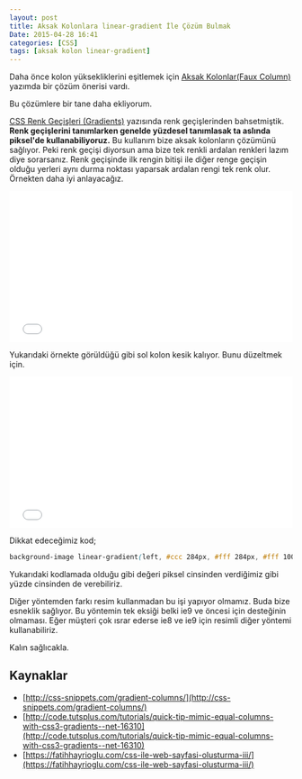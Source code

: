 ```yaml
---
layout: post
title: Aksak Kolonlara linear-gradient İle Çözüm Bulmak
Date: 2015-04-28 16:41
categories: [CSS]
tags: [aksak kolon linear-gradient]
---
```



Daha önce kolon yüksekliklerini eşitlemek için [Aksak Kolonlar(Faux Column)](https://fatihhayrioglu.com/css-ile-web-sayfasi-olusturma-iii/) yazımda bir çözüm önerisi vardı. 

Bu çözümlere bir tane daha ekliyorum.

[CSS Renk Geçişleri (Gradients)](https://fatihhayrioglu.com/css-renk-gecisleri-gradients/) yazısında renk geçişlerinden bahsetmiştik. **Renk geçişlerini tanımlarken genelde yüzdesel tanımlasak ta aslında piksel'de kullanabiliyoruz.** Bu kullanım bize aksak kolonların çözümünü sağlıyor. Peki renk geçişi diyorsun ama bize tek renkli ardalan renkleri lazım diye sorarsanız. Renk geçişinde ilk rengin bitişi ile diğer renge geçişin olduğu yerleri aynı durma noktası yaparsak ardalan rengi tek renk olur. Örnekten daha iyi anlayacağız. 

<iframe height='268' scrolling='no' src='//codepen.io/fatihhayri/embed/ZGYqqY/?height=268&theme-id=13521' frameborder='no' allowtransparency='true' allowfullscreen='true' style='width: 100%;'>
</iframe>

Yukarıdaki örnekte görüldüğü gibi sol kolon kesik kalıyor. Bunu düzeltmek için.

<iframe height='268' scrolling='no' src='//codepen.io/fatihhayri/embed/mJyzzx/?height=268&theme-id=13521' frameborder='no' allowtransparency='true' allowfullscreen='true' style='width: 100%;'>
</iframe>

Dikkat edeceğimiz kod;

```css
background-image linear-gradient(left, #ccc 284px, #fff 284px, #fff 100%)
```

Yukarıdaki kodlamada olduğu gibi değeri piksel cinsinden verdiğimiz gibi yüzde cinsinden de verebiliriz.

Diğer yöntemden farkı resim kullanmadan bu işi yapıyor olmamız. Buda bize esneklik sağlıyor. Bu yöntemin tek eksiği belki ie9 ve öncesi için desteğinin olmaması. Eğer müşteri çok ısrar ederse ie8 ve ie9 için resimli diğer yöntemi kullanabiliriz. 

Kalın sağlıcakla.

## Kaynaklar

 - [http://css-snippets.com/gradient-columns/](http://css-snippets.com/gradient-columns/)
 - [http://code.tutsplus.com/tutorials/quick-tip-mimic-equal-columns-with-css3-gradients--net-16310](http://code.tutsplus.com/tutorials/quick-tip-mimic-equal-columns-with-css3-gradients--net-16310)
 - [https://fatihhayrioglu.com/css-ile-web-sayfasi-olusturma-iii/](https://fatihhayrioglu.com/css-ile-web-sayfasi-olusturma-iii/)